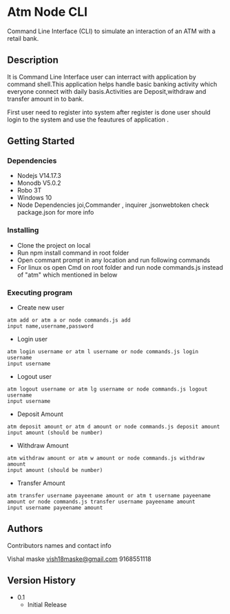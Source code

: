 
# Atm Node CLI

 Command Line Interface (CLI) to simulate an interaction of an ATM with a retail bank.

## Description

It is Command Line Interface user can interract with application by command shell.This application helps handle basic banking activity which everyone connect with daily basis.Activities are Deposit,withdraw and transfer amount in to bank.

First user need to register into system after register is done user should login to the system and use the feautures of application .

## Getting Started

### Dependencies


* Nodejs V14.17.3
* Monodb V5.0.2
* Robo 3T
* Windows 10
* Node Dependencies joi,Commander , inquirer ,jsonwebtoken check package.json for more info

### Installing

* Clone the project on local
* Run npm install command in root folder
* Open commant prompt in any location and run following commands
* For linux os open Cmd on root folder and run node commands.js instead of "atm" which mentioned in below

### Executing program

* Create new user

```
atm add or atm a or node commands.js add
input name,username,password
```

* Login user

```
atm login username or atm l username or node commands.js login username
input username
```
* Logout user

```
atm logout username or atm lg username or node commands.js logout username
input username
```
* Deposit Amount

```
atm deposit amount or atm d amount or node commands.js deposit amount
input amount (should be number)
```
* Withdraw Amount

```
atm withdraw amount or atm w amount or node commands.js withdraw amount
input amount (should be number)
```
* Transfer Amount

```
atm transfer username payeename amount or atm t username payeename amount or node commands.js transfer username payeename amount
input username payeename amount
```



## Authors

Contributors names and contact info

Vishal maske 
vish18maske@gmail.com
9168551118

## Version History

* 0.1
    * Initial Release

